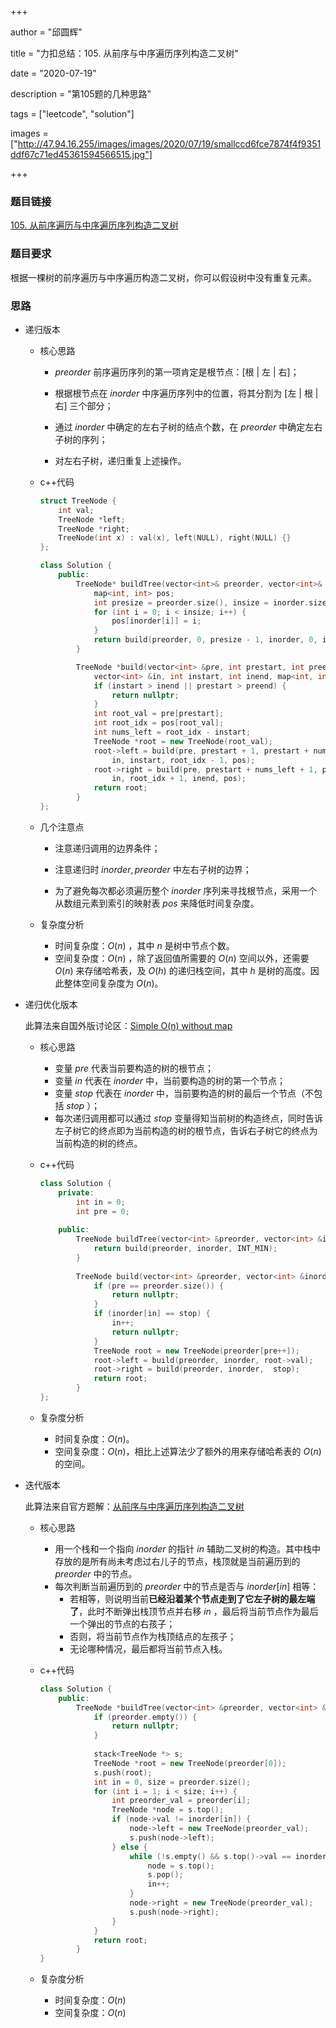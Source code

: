 +++

author = "邱圆辉"

title = "力扣总结：105. 从前序与中序遍历序列构造二叉树"

date = "2020-07-19"

description = "第105题的几种思路"

tags = ["leetcode", "solution"]

images = ["http://47.94.16.255/images/images/2020/07/19/smallccd6fce7874f4f9351ddf67c71ed45361594566515.jpg"]

+++

### 题目链接

[105. 从前序遍历与中序遍历序列构造二叉树](https://leetcode-cn.com/problems/construct-binary-tree-from-preorder-and-inorder-traversal/)

### 题目要求

根据一棵树的前序遍历与中序遍历构造二叉树，你可以假设树中没有重复元素。

### 思路

- 递归版本

  - 核心思路

    - $preorder$ 前序遍历序列的第一项肯定是根节点：[根 | 左 | 右]；

    - 根据根节点在 $inorder$ 中序遍历序列中的位置，将其分割为 [左 | 根 | 右] 三个部分；
    - 通过 $inorder$ 中确定的左右子树的结点个数，在 $preorder$ 中确定左右子树的序列；
    - 对左右子树，递归重复上述操作。

  - c++代码

    ```c++
    struct TreeNode {
        int val;
        TreeNode *left;
        TreeNode *right;
        TreeNode(int x) : val(x), left(NULL), right(NULL) {}
    };
    
    class Solution {
        public:
            TreeNode* buildTree(vector<int>& preorder, vector<int>& inorder) {
                map<int, int> pos;
                int presize = preorder.size(), insize = inorder.size();
                for (int i = 0; i < insize; i++) {
                    pos[inorder[i]] = i;
                }
                return build(preorder, 0, presize - 1, inorder, 0, insize - 1, pos);
            }
    
            TreeNode *build(vector<int> &pre, int prestart, int preend,
                vector<int> &in, int instart, int inend, map<int, int> &pos) {
                if (instart > inend || prestart > preend) {
                    return nullptr;
                }
                int root_val = pre[prestart];
                int root_idx = pos[root_val];
                int nums_left = root_idx - instart;
                TreeNode *root = new TreeNode(root_val);
                root->left = build(pre, prestart + 1, prestart + nums_left,
                    in, instart, root_idx - 1, pos);
                root->right = build(pre, prestart + nums_left + 1, preend,
                    in, root_idx + 1, inend, pos);
                return root;
            }
    };
    ```

    

  - 几个注意点

    - 注意递归调用的边界条件；
    - 注意递归时 $inorder, preorder$ 中左右子树的边界；

    - 为了避免每次都必须遍历整个 $inorder$ 序列来寻找根节点，采用一个从数组元素到索引的映射表 $pos$ 来降低时间复杂度。

  - 复杂度分析

    - 时间复杂度：$O(n)$ ，其中 $n$ 是树中节点个数。
    - 空间复杂度：$O(n)$ ，除了返回值所需要的 $O(n)$ 空间以外，还需要 $O(n)$ 来存储哈希表，及 $O(h)$ 的递归栈空间，其中 $h$ 是树的高度。因此整体空间复杂度为 $O(n)$。

- 递归优化版本

  此算法来自国外版讨论区：[Simple O(n) without map](https://leetcode.com/problems/construct-binary-tree-from-preorder-and-inorder-traversal/discuss/34543/Simple-O(n)-without-map)

  - 核心思路

    - 变量 $pre$ 代表当前要构造的树的根节点；
    - 变量 $in$ 代表在 $inorder$ 中，当前要构造的树的第一个节点；
    - 变量 $stop$ 代表在 $inorder$ 中，当前要构造的树的最后一个节点（不包括 $stop$ ）；
    - 每次递归调用都可以通过 $stop$ 变量得知当前树的构造终点，同时告诉左子树它的终点即为当前构造的树的根节点，告诉右子树它的终点为当前构造的树的终点。

  - c++代码

    ```c++
    class Solution {
    	private:
        	int in = 0;
        	int pre = 0;
        
        public:
        	TreeNode buildTree(vector<int> &preorder, vector<int> &inorder) {
                return build(preorder, inorder, INT_MIN);
            }
        
        	TreeNode build(vector<int> &preorder, vector<int> &inorder, int stop) {
                if (pre == preorder.size()) {
                    return nullptr;
                }
                if (inorder[in] == stop) {
    				in++;
                    return nullptr;
                }
                TreeNode root = new TreeNode(preorder[pre++]);
                root->left = build(preorder, inorder, root->val);
                root->right = build(preorder, inorder,  stop);
                return root;
            }
    };
    ```

  - 复杂度分析

    - 时间复杂度：$O(n)$。
    - 空间复杂度：$O(n)$，相比上述算法少了额外的用来存储哈希表的 $O(n)$ 的空间。

- 迭代版本

  此算法来自官方题解：[从前序与中序遍历序列构造二叉树](https://leetcode-cn.com/problems/construct-binary-tree-from-preorder-and-inorder-traversal/solution/cong-qian-xu-yu-zhong-xu-bian-li-xu-lie-gou-zao-9/)

  - 核心思路

    - 用一个栈和一个指向 $inorder$ 的指针 $in$ 辅助二叉树的构造。其中栈中存放的是所有尚未考虑过右儿子的节点，栈顶就是当前遍历到的 $preorder$ 中的节点。
    - 每次判断当前遍历到的 $preorder$ 中的节点是否与 $inorder[in]$ 相等：
      - 若相等，则说明当前**已经沿着某个节点走到了它左子树的最左端了**，此时不断弹出栈顶节点并右移 $in$ ，最后将当前节点作为最后一个弹出的节点的右孩子；
      - 否则，将当前节点作为栈顶结点的左孩子；
      - 无论哪种情况，最后都将当前节点入栈。

  - c++代码

    ```c++
    class Solution {
        public:
        	TreeNode *buildTree(vector<int> &preorder, vector<int> &inorder) {
                if (preorder.empty()) {
                    return nullptr;
                }
                
                stack<TreeNode *> s;
                TreeNode *root = new TreeNode(preorder[0]);
                s.push(root);
                int in = 0, size = preorder.size();
                for (int i = 1; i < size; i++) {
                    int preorder_val = preorder[i];
                    TreeNode *node = s.top();
                    if (node->val != inorder[in]) {
                        node->left = new TreeNode(preorder_val);
                        s.push(node->left);
                    } else {
                        while (!s.empty() && s.top()->val == inorder[in]) {
                            node = s.top();
                            s.pop();
                            in++;
                        }
                        node->right = new TreeNode(preorder_val);
                        s.push(node->right);
                    }
                }
                return root;
            }
    }
    ```

  - 复杂度分析

    - 时间复杂度：$O(n)$
    - 空间复杂度：$O(n)$ 